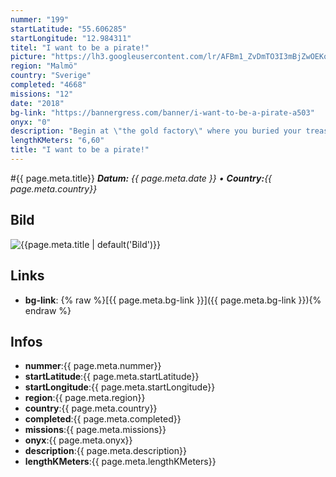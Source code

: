 ```yaml
---
nummer: "199"
startLatitude: "55.606285"
startLongitude: "12.984311"
titel: "I want to be a pirate!"
picture: "https://lh3.googleusercontent.com/lr/AFBm1_ZvDmTO3I3mBjZwOEKo9ju_1O9hox43-s9pWDruzUUlDt5oBDgoM2c6v8O0e7hlWQkZCYYkiuE4Ghg_1hZLo1jpxsNEJqzv6omdD0nT0m6tEyKqxO73LTibs20BebZVOcsVuo77T3ADmHPhdN4iO6wQi_wXL7wJE4we-dHbGPDvLSohOW6Df1Hc1Ibf3RB1Uu2vktoo613G-dGGrcuvHimb0DiCdLa6lcd0ZIrpgG6Qop0npVI7XdpcmeVy14dukFke6yR4v9rHJY7QtV6KkyLtb_5qwy7QFU3h46sVMHq3xFTtJqXEKRuYRCJ_oI4rF7ztGrv2UsQKdimsMBCztYobVDNZnxlVjAS0wXEsT0o7DHtVH9JmMOsLlxwC9JTfQpIFiObGPAIGvDdLH7UipdBEF94_vkz7gyOC8_-RDJ0zusyyunxUGsRIt3oZIPC6Cf0zhFhBG49L46nyBlWBBx9Mw4ghc1PKJPOhuiQrGDO_-ATa93bM2RTnA9Wc4hANMpEJzhikvGy6q3WkdIFj8keBlxlmQaQzanfbRSFLxvQlhafxdUNHdW1PpfXHqN6-buCrSP6ARE4Ug9o8IDfQD8bnMv5FRurreMQkuj6I3OINl3LFwSi-5vLOld33ItBHVUddSxK2VPKAy4LYu2OFyNcbZcDztNUdLbkVVTHBqTs2gyFu7dhBtYKNUf04wKy7sUGn4eXjIS18UZmh7CZ3_SE-7brK0H5Ptqe_1k7nV_hm9uWhw1FCzNWm4N0hPH9K2gdYyOZc_6InD50zJby3ZAnbdpXUzKqsD9udmQjid6iihBt26AZOCjyWslgk7auDIXRfmCovX9u3SoBimtydoxl2nOmCeO4"
region: "Malmö"
country: "Sverige"
completed: "4668"
missions: "12"
date: "2018"
bg-link: "https://bannergress.com/banner/i-want-to-be-a-pirate-a503"
onyx: "0"
description: "Begin at \"the gold factory\" where you buried your treasure and take a stroll on the artificial part of Malmö, \"western harbour\", to be able to draw up your own pirate map.\nAll portals available 24/7"
lengthKMeters: "6,60"
title: "I want to be a pirate!"
---
```


#{{ page.meta.title}}
_**Datum:** {{ page.meta.date }} • **Country:**{{ page.meta.country}}_

## Bild
![{{page.meta.title | default('Bild')}}]({{page.meta.picture}})

## Links
- **bg-link**: {% raw %}[{{ page.meta.bg-link }}]({{ page.meta.bg-link }}){% endraw %}

## Infos
- **nummer**:{{ page.meta.nummer}}
- **startLatitude**:{{ page.meta.startLatitude}}
- **startLongitude**:{{ page.meta.startLongitude}}
- **region**:{{ page.meta.region}}
- **country**:{{ page.meta.country}}
- **completed**:{{ page.meta.completed}}
- **missions**:{{ page.meta.missions}}
- **onyx**:{{ page.meta.onyx}}
- **description**:{{ page.meta.description}}
- **lengthKMeters**:{{ page.meta.lengthKMeters}}

